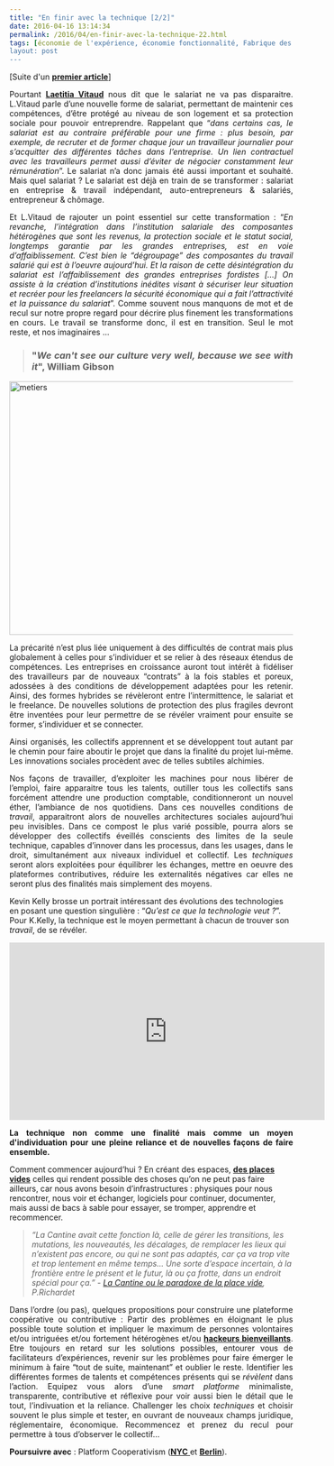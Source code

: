 ```yaml
---
title: "En finir avec la technique [2/2]"
date: 2016-04-16 13:14:34
permalink: /2016/04/en-finir-avec-la-technique-22.html
tags: [économie de l'expérience, économie fonctionnalité, Fabrique des mobilités, Générateur de Mobilité, gouvernance, innovation, intelligence collective, lien social, living lab, Non classé, Territoire Collectivité Etat Europe, Usager Client Citoyen Multitude]
layout: post
---
```


[Suite d'un <a href="http://transportsdufutur.ademe.fr/2016/04/en-finir-avec-la-technique-12.html" target="_blank"><strong>premier article</strong></a>]

<p style="text-align: justify;">Pourtant <a href="https://medium.com/switch-collective/et-si-le-salariat-avait-encore-un-bel-avenir-devant-lui-23b2dbdb0cee#.tohgeoa7q"><b>Laetitia Vitaud</b></a> nous dit que le salariat ne va pas disparaitre. L.Vitaud parle d’une nouvelle forme de salariat, permettant de maintenir ces compétences, d’être protégé au niveau de son logement et sa protection sociale pour pouvoir entreprendre. Rappelant que “<em>dans certains cas, le salariat est au contraire préférable pour une firme : plus besoin, par exemple, de recruter et de former chaque jour un travailleur journalier pour s’acquitter des différentes tâches dans l’entreprise. Un lien contractuel avec les travailleurs permet aussi d’éviter de négocier constamment leur rémunération</em>”. Le salariat n’a donc jamais été aussi important et souhaité. Mais quel salariat ? Le salariat est déjà en train de se transformer : salariat en entreprise & travail indépendant, auto-entrepreneurs & salariés, entrepreneur & chômage.</p>

<p style="text-align: justify;">Et L.Vitaud de rajouter un point essentiel sur cette transformation : “<em>En revanche, l’intégration dans l’institution salariale des composantes hétérogènes que sont les revenus, la protection sociale et le statut social, longtemps garantie par les grandes entreprises, est en voie d’affaiblissement. C’est bien le “dégroupage” des composantes du travail salarié qui est à l’oeuvre aujourd’hui. Et la raison de cette désintégration du salariat est l’affaiblissement des grandes entreprises fordistes [...] On assiste à la création d’institutions inédites visant à sécuriser leur situation et recréer pour les freelancers la sécurité économique qui a fait l’attractivité et la puissance du salariat</em>”. Comme souvent nous manquons de mot et de recul sur notre propre regard pour décrire plus finement les transformations en cours. Le travail se transforme donc, il est en transition. Seul le mot reste, et nos imaginaires ...</p>



<blockquote>

<h3 style="text-align: justify;"><strong>"<em>We can't see our culture very well, because we see with it</em>", William Gibson</strong></h3>

</blockquote>

<p style="text-align: justify;"><a href="http://transportsdufutur.ademe.fr/wp-content/uploads/sites/6/2016/04/metiers.jpg" rel="attachment wp-att-4178"><img class="aligncenter wp-image-4178 size-full" src="http://transportsdufutur.ademe.fr/wp-content/uploads/sites/6/2016/04/metiers.jpg" alt="metiers" width="743" height="450" /></a></p>

<p style="text-align: justify;"><!--more--></p>

<p style="text-align: justify;">La précarité n’est plus liée uniquement à des difficultés de contrat mais plus globalement à celles pour s’individuer et se relier à des réseaux étendus de compétences. Les entreprises en croissance auront tout intérêt à fidéliser des travailleurs par de nouveaux “contrats” à la fois stables et poreux, adossées à des conditions de développement adaptées pour les retenir. Ainsi, des formes hybrides se révèleront entre l’intermittence, le salariat et le freelance. De nouvelles solutions de protection des plus fragiles devront être inventées pour leur permettre de se révéler vraiment pour ensuite se former, s’individuer et se connecter.</p>

<p style="text-align: justify;">Ainsi organisés, les collectifs apprennent et se développent tout autant par le chemin pour faire aboutir le projet que dans la finalité du projet lui-même. Les innovations sociales procèdent avec de telles subtiles alchimies.</p>

<p style="text-align: justify;">Nos façons de travailler, d’exploiter les machines pour nous libérer de l’emploi, faire apparaitre tous les talents, outiller tous les collectifs sans forcément attendre une production comptable, conditionneront un nouvel éther, l’ambiance de nos quotidiens. Dans ces nouvelles conditions de <i>travail</i>, apparaitront alors de nouvelles architectures sociales aujourd’hui peu invisibles. Dans ce compost le plus varié possible, pourra alors se développer des collectifs éveillés conscients des limites de la seule technique, capables d’innover dans les processus, dans les usages, dans le droit, simultanément aux niveaux individuel et collectif. Les <i>techniques </i>seront alors exploitées pour équilibrer les échanges, mettre en oeuvre des plateformes contributives, réduire les externalités négatives car elles ne seront plus des finalités mais simplement des moyens.</p>

Kevin Kelly brosse un portrait intéressant des évolutions des technologies en posant une question singulière : “<em>Qu’est ce que la technologie veut ?</em>”. Pour K.Kelly, la technique est le moyen permettant à chacun de trouver son <em>travail</em>, de se révéler.

<iframe src="https://embed-ssl.ted.com/talks/kevin_kelly_on_how_technology_evolves.html" width="560" height="315" frameborder="0" scrolling="no" allowfullscreen="allowfullscreen"></iframe>

<p style="text-align: justify;"><strong>La technique non comme une finalité mais comme un moyen d'individuation pour une pleine reliance et de nouvelles façons de faire ensemble.</strong></p>

Comment commencer aujourd’hui ? En créant des espaces, <a href="https://medium.com/pipo-bingo/la-cantine-num%C3%A9rique-ou-le-paradoxe-de-la-place-vide-57c8fb25fb1e#.6spq4w8a6" target="_blank"><b>des places vides</b></a> celles qui rendent possible des choses qu’on ne peut pas faire ailleurs, car nous avons besoin d’infrastructures : physiques pour nous rencontrer, nous voir et échanger, logiciels pour continuer, documenter, mais aussi de bacs à sable pour essayer, se tromper, apprendre et recommencer.

<blockquote><i>“La Cantine avait cette fonction là, celle de gérer les transitions, les mutations, les nouveautés, les décalages, de remplacer les lieux qui n’existent pas encore, ou qui ne sont pas adaptés, car ça va trop vite et trop lentement en même temps… Une sorte d’espace incertain, à la frontière entre le présent et le futur, là ou ça frotte, dans un endroit spécial pour ça.” - <a href="https://medium.com/pipo-bingo/la-cantine-num%C3%A9rique-ou-le-paradoxe-de-la-place-vide-57c8fb25fb1e#.6spq4w8a6" target="_blank">La Cantine ou le paradoxe de la place vide</a>, P.Richardet

</i></blockquote>

<p style="text-align: justify;">Dans l’ordre (ou pas), quelques propositions pour construire une plateforme coopérative ou contributive : Partir des problèmes en éloignant le plus possible toute solution et impliquer le maximum de personnes volontaires et/ou intriguées et/ou fortement hétérogènes et/ou <a href="https://hacktivateurs.co/"><b>hackeurs bienveillants</b></a>. Etre toujours en retard sur les solutions possibles, entourer vous de facilitateurs d’expériences, revenir sur les problèmes pour faire émerger le minimum à faire “tout de suite, maintenant” et oublier le reste. Identifier les différentes formes de talents et compétences présents qui se <i>révèlent </i>dans l’action. Equipez vous alors d’une <i>smart platforme</i> minimaliste, transparente, contributive et réflexive pour voir aussi bien le détail que le tout, l’indivuation et la reliance. Challenger les choix <i>techniques</i> et choisir souvent le plus simple et tester, en ouvrant de nouveaux champs juridique, réglementaire, économique. Recommencez et prenez du recul pour permettre à tous d’observer le collectif…</p>

<strong>Poursuivre avec</strong> : Platform Cooperativism (<a href="http://www.rosalux-nyc.org/wp-content/files_mf/scholz_platformcooperativism21.pdf" target="_blank"><strong>NYC</strong> </a>et <a href="http://fr.slideshare.net/doennebrink/platform-cooperativism-60904094" target="_blank"><strong>Berlin</strong></a>).
